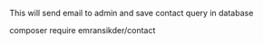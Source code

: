 This will send email to admin and save contact query in database

composer require emransikder/contact
